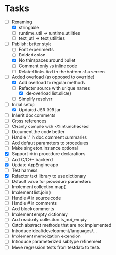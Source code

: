 # Tasks
  
- [ ] Renaming
  - [x] stringable
  - [ ] runtime_util -> runtime_utilities
  - [ ] text_util -> text_utilities
- [ ] Publish: better style
  - [ ] Font experiments
  - [ ] Bolded colon
  - [x] No thinspaces around bullet
  - [ ] Comment only vs inline code
  - [ ] Related links tied to the bottom of a screen
- [ ] Added overload (as opposed to override)
  - [x] Add overload to regular methods
  - [ ] Refactor source with unique names
    - [x] de-overload list.slice()
  - [ ] Simplify resolver
- [ ] Initial setup
  - [x] Updated JSR 305 jar
- [ ] Inherit doc comments
- [ ] Cross references
- [ ] Cleanly compile with -Xlint:unchecked
- [ ] Document the code better
- [ ] Handle '.' in doc comment summaries
- [ ] Add default parameters to procedures
- [ ] Make singleton.instance optional
- [x] Support => in procedure declarations
- [ ] Add C/C++ backend
- [x] Update AppEngine app
- [ ] Test harness
- [x] Refactor text library to use dictionary
- [ ] Default value for procedure parameters
- [ ] Implement collection.map()
- [ ] Implement list.join()
- [ ] Handle # in source code
- [ ] Handle # in comments
- [ ] Add block comments
- [ ] Implement empty dictionary
- [ ] Add readonly collection.is_not_empty
- [ ] Catch abstract methods that are not implemented
- [ ] Introduce ideal/development/languages/...
- [ ] Implement memoization extension
- [ ] Introduce parameterized subtype refinement
- [ ] Move regression tests from testdata to tests
